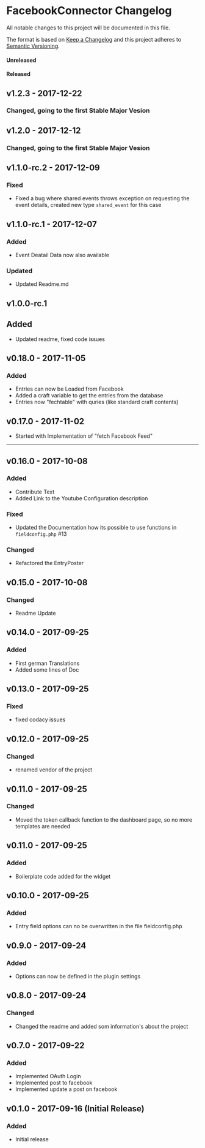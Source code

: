 # FacebookConnector Changelog

All notable changes to this project will be documented in this file.

The format is based on [Keep a Changelog](http://keepachangelog.com/) and this project adheres to [Semantic Versioning](http://semver.org/).

#### Unreleased

####  Released
## v1.2.3 - 2017-12-22
### Changed, going to the first Stable Major Vesion

## v1.2.0 - 2017-12-12
### Changed, going to the first Stable Major Vesion
 
 
## v1.1.0-rc.2 - 2017-12-09
### Fixed
   - Fixed a bug where shared events throws exception on requesting the event details, created new type `shared_event` for this case


## v1.1.0-rc.1 - 2017-12-07
### Added
   - Event Deatail Data now also available 
### Updated
   - Updated Readme.md    

## v1.0.0-rc.1
## Added
   - Updated readme, fixed code issues

## v0.18.0 - 2017-11-05
### Added
   - Entries can now be Loaded from Facebook
   - Added a craft variable to get the entries from the database
   - Entries now "fechtable" with quries (like standard craft contents)
    
## v0.17.0 - 2017-11-02
   - Started with Implementation of "fetch Facebook Feed" 

____
## v0.16.0 - 2017-10-08
### Added
  - Contribute Text
  - Added Link to the Youtube Configuration description
### Fixed
  - Updated the Documentation how its possible to use functions in `fieldconfig.php` #13
  
### Changed
  - Refactored the EntryPoster  
  
## v0.15.0 - 2017-10-08
### Changed
  - Readme Update

## v0.14.0 - 2017-09-25
### Added 
  - First german Translations
  - Added some lines of Doc

## v0.13.0 - 2017-09-25
### Fixed
  - fixed codacy issues

## v0.12.0 - 2017-09-25
### Changed
  - renamed vendor of the project

## v0.11.0 - 2017-09-25
### Changed
  - Moved the token callback function to the dashboard page, so no more templates are needed

## v0.11.0 - 2017-09-25
### Added
  - Boilerplate code added for the widget

## v0.10.0 - 2017-09-25
### Added
  - Entry field options can no be overwritten in the file fieldconfig.php
  
## v0.9.0 - 2017-09-24
### Added
  - Options can now be defined in the plugin settings

## v0.8.0 - 2017-09-24
### Changed
   - Changed the readme and added som information's about the project

## v0.7.0 - 2017-09-22
### Added
  - Implemented OAuth Login
  - Implemented post to facebook
  - Implemented update a post on facebook

## v0.1.0 - 2017-09-16 (Initial Release)
### Added
 - Initial release
